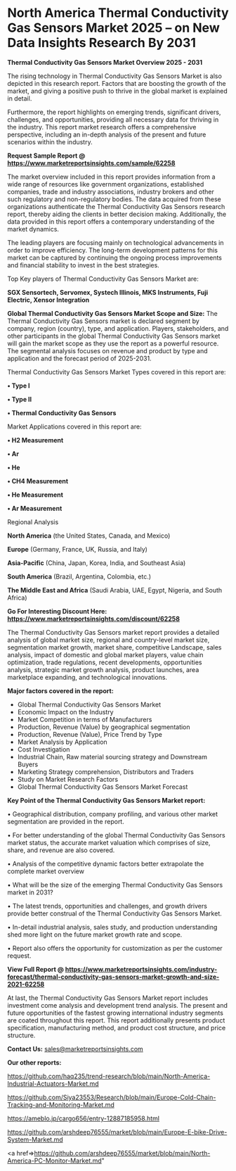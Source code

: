# North America Thermal Conductivity Gas Sensors Market 2025 – on New Data Insights Research By 2031

<Strong> Thermal Conductivity Gas Sensors Market Overview 2025 - 2031</strong>

The rising technology in Thermal Conductivity Gas Sensors Market is also depicted in this research report. Factors that are boosting the growth of the market, and giving a positive push to thrive in the global market is explained in detail.

Furthermore, the report highlights on emerging trends, significant drivers, challenges, and opportunities, providing all necessary data for thriving in the industry. This report market research offers a comprehensive perspective, including an in-depth analysis of the present and future scenarios within the industry.

<strong>Request Sample Report @ <a href=https://www.marketreportsinsights.com/sample/62258>https://www.marketreportsinsights.com/sample/62258</a></strong>

The market overview included in this report provides information from a wide range of resources like government organizations, established companies, trade and industry associations, industry brokers and other such regulatory and non-regulatory bodies. The data acquired from these organizations authenticate the Thermal Conductivity Gas Sensors research report, thereby aiding the clients in better decision making. Additionally, the data provided in this report offers a contemporary understanding of the market dynamics.

The leading players are focusing mainly on technological advancements in order to improve efficiency. The long-term development patterns for this market can be captured by continuing the ongoing process improvements and financial stability to invest in the best strategies.

Top Key players of Thermal Conductivity Gas Sensors Market are:

<strong>SGX Sensortech, Servomex, Systech Illinois, MKS Instruments, Fuji Electric, Xensor Integration</strong>

<strong><b>Global Thermal Conductivity Gas Sensors Market Scope and Size:</b></strong>
The Thermal Conductivity Gas Sensors market is declared segment by company, region (country), type, and application. Players, stakeholders, and other participants in the global Thermal Conductivity Gas Sensors market will gain the market scope as they use the report as a powerful resource. The segmental analysis focuses on revenue and product by type and application and the forecast period of 2025-2031.

Thermal Conductivity Gas Sensors Market Types covered in this report are:

<strong>• Type I

• Type II

• Thermal Conductivity Gas Sensors</strong>

Market Applications covered in this report are:

<strong>• H2 Measurement

• Ar

• He

• CH4 Measurement

• He Measurement

• Ar Measurement</strong> 

Regional Analysis

<strong>North America</strong> (the United States, Canada, and Mexico)

<strong>Europe</strong> (Germany, France, UK, Russia, and Italy)

<strong>Asia-Pacific</strong> (China, Japan, Korea, India, and Southeast Asia)

<strong>South America</strong> (Brazil, Argentina, Colombia, etc.)

<strong>The Middle East and Africa</strong> (Saudi Arabia, UAE, Egypt, Nigeria, and South Africa)

<strong>Go For Interesting Discount Here: <a href=https://www.marketreportsinsights.com/discount/62258>https://www.marketreportsinsights.com/discount/62258</a></strong>

The Thermal Conductivity Gas Sensors market report provides a detailed analysis of global market size, regional and country-level market size, segmentation market growth, market share, competitive Landscape, sales analysis, impact of domestic and global market players, value chain optimization, trade regulations, recent developments, opportunities analysis, strategic market growth analysis, product launches, area marketplace expanding, and technological innovations.

<strong><b>Major factors covered in the report:</b></strong>
<ul>
  <li>Global Thermal Conductivity Gas Sensors Market </li>
  <li>Economic Impact on the Industry</li>
  <li>Market Competition in terms of Manufacturers</li>
  <li>Production, Revenue (Value) by geographical segmentation</li>
  <li>Production, Revenue (Value), Price Trend by Type</li>
  <li>Market Analysis by Application</li>
  <li>Cost Investigation</li>
  <li>Industrial Chain, Raw material sourcing strategy and Downstream Buyers</li>
  <li>Marketing Strategy comprehension, Distributors and Traders</li>
  <li>Study on Market Research Factors</li>
  <li>Global Thermal Conductivity Gas Sensors Market Forecast</li>
</ul>

<strong><b>Key Point of the Thermal Conductivity Gas Sensors Market report:</b></strong>

• Geographical distribution, company profiling, and various other market segmentation are provided in the report.

• For better understanding of the global Thermal Conductivity Gas Sensors market status, the accurate market valuation which comprises of size, share, and revenue are also covered.

• Analysis of the competitive dynamic factors better extrapolate the complete market overview

• What will be the size of the emerging Thermal Conductivity Gas Sensors market in 2031?

• The latest trends, opportunities and challenges, and growth drivers provide better construal of the Thermal Conductivity Gas Sensors Market.

• In-detail industrial analysis, sales study, and production understanding shed more light on the future market growth rate and scope.

• Report also offers the opportunity for customization as per the customer request.

<strong><b>View Full Report @ <a href=https://www.marketreportsinsights.com/industry-forecast/thermal-conductivity-gas-sensors-market-growth-and-size-2021-62258>https://www.marketreportsinsights.com/industry-forecast/thermal-conductivity-gas-sensors-market-growth-and-size-2021-62258</a></b></strong>


At last, the Thermal Conductivity Gas Sensors Market report includes investment come analysis and development trend analysis. The present and future opportunities of the fastest growing international industry segments are coated throughout this report. This report additionally presents product specification, manufacturing method, and product cost structure, and price structure.

<strong>Contact Us:</strong>
sales@marketreportsinsights.com

<strong>Our other reports:</strong>

<a href=https://github.com/haq235/trend-research/blob/main/North-America-Industrial-Actuators-Market.md>https://github.com/haq235/trend-research/blob/main/North-America-Industrial-Actuators-Market.md</a>

<a href=https://github.com/Siya23553/Research/blob/main/Europe-Cold-Chain-Tracking-and-Monitoring-Market.md>https://github.com/Siya23553/Research/blob/main/Europe-Cold-Chain-Tracking-and-Monitoring-Market.md</a>

<a href=https://ameblo.jp/cargo656/entry-12887185958.html>https://ameblo.jp/cargo656/entry-12887185958.html</a>

<a href=https://github.com/arshdeep76555/market/blob/main/Europe-E-bike-Drive-System-Market.md>https://github.com/arshdeep76555/market/blob/main/Europe-E-bike-Drive-System-Market.md</a>

<a href=>https://github.com/arshdeep76555/market/blob/main/North-America-PC-Monitor-Market.md</a>"
